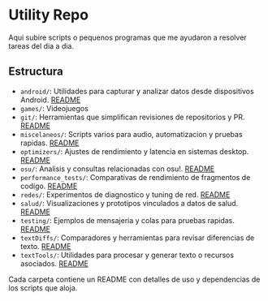 # Utility Repo

Aqui subire scripts o pequenos programas que me ayudaron a resolver tareas del dia a dia.

## Estructura

-   `android/`: Utilidades para capturar y analizar datos desde dispositivos Android. [README](android/README.md)
-   `games/`: Videojuegos
-   `git/`: Herramientas que simplifican revisiones de repositorios y PR. [README](git/README.md)
-   `miscelaneos/`: Scripts varios para audio, automatizacion y pruebas rapidas. [README](miscelaneos/README.md)
-   `optimizers/`: Ajustes de rendimiento y latencia en sistemas desktop. [README](optimizers/README.md)
-   `osu/`: Analisis y consultas relacionadas con osu!. [README](osu/README.md)
-   `performance_tests/`: Comparativas de rendimiento de fragmentos de codigo. [README](performance_tests/README.md)
-   `redes/`: Experimentos de diagnostico y tuning de red. [README](redes/README.md)
-   `salud/`: Visualizaciones y prototipos vinculados a datos de salud. [README](salud/README.md)
-   `testing/`: Ejemplos de mensajeria y colas para pruebas rapidas. [README](testing/README.md)
-   `textDiffs/`: Comparadores y herramientas para revisar diferencias de texto. [README](textDiffs/README.md)
-   `textTools/`: Utilidades para procesar y generar texto o recursos asociados. [README](textTools/README.md)

Cada carpeta contiene un README con detalles de uso y dependencias de los scripts que aloja.
